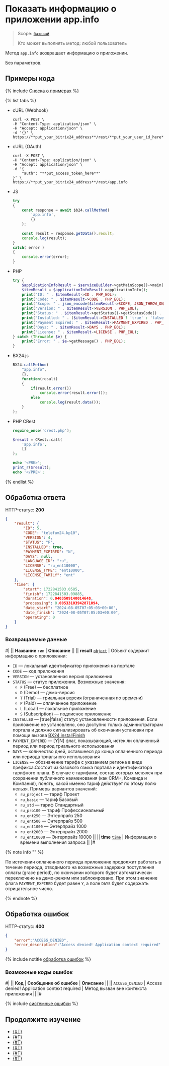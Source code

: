 # Показать информацию о приложении app.info

> Scope: [`базовый`](../../scopes/permissions.md)
>
> Кто может выполнять метод: любой пользователь

Метод `app.info` возвращает информацию о приложении.

Без параметров. 

## Примеры кода

{% include [Сноска о примерах](../../../_includes/examples.md) %}

{% list tabs %}

- cURL (Webhook)

    ```curl
    curl -X POST \
    -H "Content-Type: application/json" \
    -H "Accept: application/json" \
    -d '{}' \
    https://**put_your_bitrix24_address**/rest/**put_your_user_id_here**/**put_your_webbhook_here**/app.info
    ```

- cURL (OAuth)

    ```curl
    curl -X POST \
    -H "Content-Type: application/json" \
    -H "Accept: application/json" \
    -d '{
        "auth": "**put_access_token_here**"
    }' \
    https://**put_your_bitrix24_address**/rest/app.info
    ```

- JS


    ```js
    try
    {
    	const response = await $b24.callMethod(
    		'app.info',
    		{}
    	);
    	
    	const result = response.getData().result;
    	console.log(result);
    }
    catch( error )
    {
    	console.error(error);
    }
    ```

- PHP

    ```php        
    try {
        $applicationInfoResult = $serviceBuilder->getMainScope()->main()->getApplicationInfo();
        $itemResult = $applicationInfoResult->applicationInfo();
        print("ID: " . $itemResult->ID . PHP_EOL);
        print("Code: " . $itemResult->CODE . PHP_EOL);
        print("Scope: " . json_encode($itemResult->SCOPE, JSON_THROW_ON_ERROR) . PHP_EOL);
        print("Version: " . $itemResult->VERSION . PHP_EOL);
        print("Status: " . $itemResult->getStatus()->getStatusCode() . PHP_EOL);
        print("Installed: " . ($itemResult->INSTALLED ? 'true' : 'false') . PHP_EOL);
        print("Payment Expired: " . $itemResult->PAYMENT_EXPIRED . PHP_EOL);
        print("Days: " . $itemResult->DAYS . PHP_EOL);
        print("License: " . $itemResult->LICENSE . PHP_EOL);
    } catch (Throwable $e) {
        print("Error: " . $e->getMessage() . PHP_EOL);
    }
    ```

- BX24.js

    ```js
    BX24.callMethod(
        "app.info",
        {},
        function(result)
        {
            if(result.error())
                console.error(result.error());
            else
                console.log(result.data());
        }
    );
    ```

- PHP CRest

    ```php
    require_once('crest.php');

    $result = CRest::call(
        'app.info',
        []
    );

    echo '<PRE>';
    print_r($result);
    echo '</PRE>';
    ```

{% endlist %}

## Обработка ответа

HTTP-статус: **200**

```json
{
    "result": {
        "ID": 5,
        "CODE": "telefum24.kp10",
        "VERSION": 4,
        "STATUS": "F",
        "INSTALLED": true,
        "PAYMENT_EXPIRED": "N",
        "DAYS": null,
        "LANGUAGE_ID": "ru",
        "LICENSE": "ru_ent10000",
        "LICENSE_TYPE": "ent10000",
        "LICENSE_FAMILY": "ent"
    },
    "time": {
        "start": 1722841503.0585,
        "finish": 1722841503.09885,
        "duration": 0.0403509140014648,
        "processing": 0.00533103942871094,
        "date_start": "2024-08-05T07:05:03+00:00",
        "date_finish": "2024-08-05T07:05:03+00:00",
        "operating": 0
    }
}
```

### Возвращаемые данные

#|
|| **Название**
`тип` | **Описание** ||
|| **result**
[`object`](../../data-types.md) | Объект содержит информацию о приложении:

- `ID` — локальный идентификатор приложения на портале 
- `CODE` — код приложения 
- `VERSION` — установленная версия приложения 
- `STATUS` — статус приложения. Возможные значения:
    - `F` (Free) — бесплатное
    - `D` (Demo) — демо-версия
    - `T` (Trial) — триальная версия (ограниченная по времени)
    - `P` (Paid) — оплаченное приложение
    - `L` (Local) — локальное приложение
    - `S` (Subscription) — подписное приложение 
- `INSTALLED` — [true\|false] cтатус установленности приложения. Если приложение не установлено, оно доступно только администраторам портала и должно сигнализировать об окончании установки при помощи вызова [BX24.installFinish](../../bx24-js-sdk/system-functions/bx24-install-finish.md)
- `PAYMENT_EXPIRED` — [Y\|N] флаг, показывающий, истек ли оплаченный период или период триального использования
- `DAYS` — количество дней, оставшееся до конца оплаченного периода или периода триального использования
- `LICENSE` — обозначение тарифа с указанием региона в виде префикса.Состоит из базового языка портала и идентификатора тарифного плана. В случае с тарифами, состав которых менялся при сохранении публичного наименования (как CRM+, Команда и Компания), понять, какой именно тариф действует по этому полю нельзя. Примеры вариантов значений:
    - `ru_project` — тариф Проект
    - `ru_basic` — тариф Базовый
    - `ru_std` — тариф Стандартный
    - `ru_pro100` — тариф Профессиональный
    - `ru_ent250` — Энтерпрайз 250
    - `ru_ent500` — Энтерпрайз 500
    - `ru_ent1000` — Энтерпрайз 1000
    - `ru_ent2000` — Энтерпрайз 2000
    - `ru_ent10000` — Энтерпрайз 10000 ||
|| **time**
[`time`](../../data-types.md) | Информация о времени выполнения запроса ||
|#

{% note info "" %}

По истечении оплаченного периода приложение продолжит работать в течение периода, отводимого на возможные задержки поступления оплаты (grace period), по окончании которого будет автоматически переключено на демо-режим или заблокировано. При этом значение флага `PAYMENT_EXPIRED` будет равен `Y`, а поле `DAYS` будет содержать отрицательное число.

{% endnote %}

## Обработка ошибок

HTTP-статус: **400**

```json
{
    "error":"ACCESS_DENIED",
    "error_description":"Access denied! Application context required"
}
```

{% include notitle [обработка ошибок](../../../_includes/error-info.md) %} 

### Возможные коды ошибок

#|
|| **Код** | **Cообщение об ошибке** | **Описание** ||
|| `ACCESS_DENIED` | Access denied! Application context required | Метод вызван вне контекста приложения ||
|#

{% include [системные ошибки](../../../_includes/system-errors.md) %}

## Продолжите изучение

- [{#T}](./method-get.md)
- [{#T}](./scope.md)
- [{#T}](./access-name.md)
- [{#T}](./feature-get.md)
- [{#T}](./server-time.md)
- [{#T}](./methods.md)